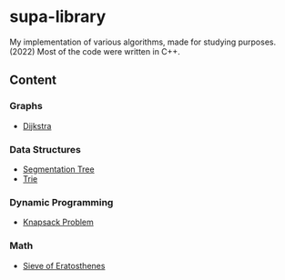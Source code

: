 # supa-library
My implementation of various algorithms, made for studying purposes. (2022)
Most of the code were written in C++.

## Content

### Graphs

- [Dijkstra](graphs/dijkstra.cpp)

### Data Structures

- [Segmentation Tree](data-structures/seg-tree.cpp)
- [Trie](data-structures/trie.cpp)

### Dynamic Programming

- [Knapsack Problem](dynamic-prog/knapsack.cpp)

### Math

- [Sieve of Eratosthenes](maths/crivo.cpp)

